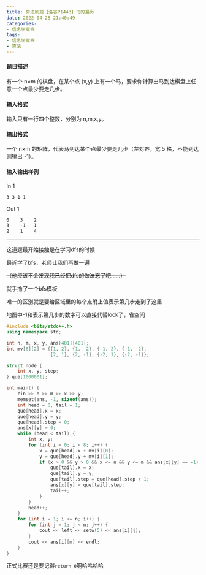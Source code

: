 ```yaml
---
title: 算法刷题【洛谷P1443】马的遍历
date: 2022-04-28 21:40:49
categories:
- 信息学竞赛
tags:
- 信息学竞赛
- 算法
---
```


#### 题目描述
有一个 n×m 的棋盘，在某个点 (x,y) 上有一个马，要求你计算出马到达棋盘上任意一个点最少要走几步。

#### 输入格式
输入只有一行四个整数，分别为 n,m,x,y。

#### 输出格式
一个 n×m 的矩阵，代表马到达某个点最少要走几步（左对齐，宽 5 格，不能到达则输出 -1）。

#### 输入输出样例
In 1
```txt
3 3 1 1
```
Out 1
```txt
0    3    2    
3    -1   1    
2    1    4    
```
---

这道题最开始接触是在学习dfs的时候

最近学了bfs，老师让我们再做一遍

~~（他应该不会发现我已经把dfs的做法忘了吧……）~~ 

就手撸了一个bfs模板

唯一的区别就是要给区域里的每个点附上值表示第几步走到了这里

地图中-1和表示第几步的数字可以直接代替lock了，省空间

```cpp
#include <bits/stdc++.h>
using namespace std;

int n, m, x, y, ans[401][401];
int mv[8][2] = {{1, 2}, {1, -2}, {-1, 2}, {-1, -2},
                {2, 1}, {2, -1}, {-2, 1}, {-2, -1}};

struct node {
    int x, y, step;
} que[1000001];

int main() {
    cin >> n >> m >> x >> y;
    memset(ans, -1, sizeof(ans));
    int head = 0, tail = 1;
    que[head].x = x;
    que[head].y = y;
    que[head].step = 0;
    ans[x][y] = 0;
    while (head < tail) {
        int x, y;
        for (int i = 0; i < 8; i++) {
            x = que[head].x + mv[i][0];
            y = que[head].y + mv[i][1];
            if (x > 0 && y > 0 && x <= n && y <= m && ans[x][y] == -1) {
                que[tail].x = x;
                que[tail].y = y;
                que[tail].step = que[head].step + 1;
                ans[x][y] = que[tail].step;
                tail++;
            }
        }
        head++;
    }
    for (int i = 1; i <= n; i++) {
        for (int j = 1; j < m; j++) {
            cout << left << setw(5) << ans[i][j];
        }
        cout << ans[i][m] << endl;
    }
}
```

正式比赛还是要记得`return 0`啊哈哈哈哈


